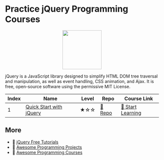 # Practice jQuery Programming Courses

<div align="center">
<img width="128px" src="https://file.labex.io/path/gZnWhysfwRvq.png">
</div>

jQuery is a JavaScript library designed to simplify HTML DOM tree traversal and manipulation, as well as event handling, CSS animation, and Ajax. It is free, open-source software using the permissive MIT License.

|   Index | Name                                                | Level   | Repo                                                             | Course Link                                                           |
|---------|-----------------------------------------------------|---------|------------------------------------------------------------------|-----------------------------------------------------------------------|
|       1 | [Quick Start with jQuery](#quick-start-with-jquery) | ★☆☆     | [🔗 Repo](https://github.com/labex-labs/quick-start-with-jquery) | [🚀 Start Learning](https://labex.io/courses/quick-start-with-jquery) |

## More

- 🔗 [jQuery Free Tutorials](https://github.com/labex-labs/jquery-free-tutorials)
- 🔗 [Awesome Programming Projects](https://github.com/labex-labs/awesome-programming-projects)
- 🔗 [Awesome Programming Courses](https://github.com/labex-labs/awesome-programming-courses)

